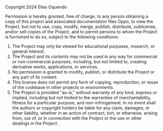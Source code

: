 Copyright 2024 Elias Oquendo

Permission is hereby granted, free of charge, to any person obtaining a copy of this project and associated documentation files Oppo, to view the Project, but not to use, copy, modify, merge, publish, distribute, sublicense, and/or sell copies of the Project, and to permit persons to whom the Project is furnished to do so, subject to the following conditions:

1. The Project may only be viewed for educational purposes, research, or general interest.
2. The Project and its contents may not be used in any way for commercial or non-commercial purposes, including, but not limited to, creating derivative works, applications, or services.
3. No permission is granted to modify, publish, or distribute the Project or any part of its content.
4. This license does not permit any form of copying, reproduction, or reuse of the codebase in other projects or environments.
5. The Project is provided "as-is," without warranty of any kind, express or implied, including but not limited to the warranties of merchantability, fitness for a particular purpose, and non-infringement. In no event shall the authors or copyright holders be liable for any claim, damages, or other liability, whether in an action of contract, tort, or otherwise, arising from, out of, or in connection with the Project or the use or other dealings in the Project.

